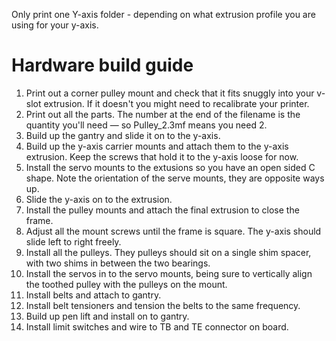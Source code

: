 Only print one Y-axis folder - depending on what extrusion profile you are using for your y-axis.

# Hardware build guide

1. Print out a corner pulley mount and check that it fits snuggly into your v-slot extrusion. If it doesn't you might need to recalibrate your printer.
2. Print out all the parts. The number at the end of the filename is the quantity you'll need — so Pulley_2.3mf means you need 2.
3. Build up the gantry and slide it on to the y-axis.
4. Build up the y-axis carrier mounts and attach them to the y-axis extrusion. Keep the screws that hold it to the y-axis loose for now.
5. Install the servo mounts to the extusions so you have an open sided C shape. Note the orientation of the serve mounts, they are opposite ways up.
6. Slide the y-axis on to the extrusion.
7. Install the pulley mounts and attach the final extrusion to close the frame.
8. Adjust all the mount screws until the frame is square. The y-axis should slide left to right freely.
9. Install all the pulleys. They pulleys should sit on a single shim spacer, with two shims in between the two bearings.
10. Install the servos in to the servo mounts, being sure to vertically align the toothed pulley with the pulleys on the mount.
11. Install belts and attach to gantry.
12. Install belt tensioners and tension the belts to the same frequency.
13. Build up pen lift and install on to gantry.
14. Install limit switches and wire to TB and TE connector on board.

